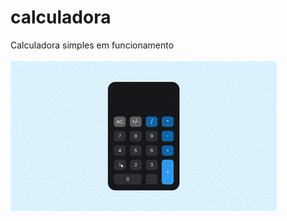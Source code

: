 # calculadora
Calculadora simples em funcionamento
<br>
<br>
<img src="https://github.com/denisemaoliveira/calculadora/blob/main/Asset/gif_calculadora.gif">
